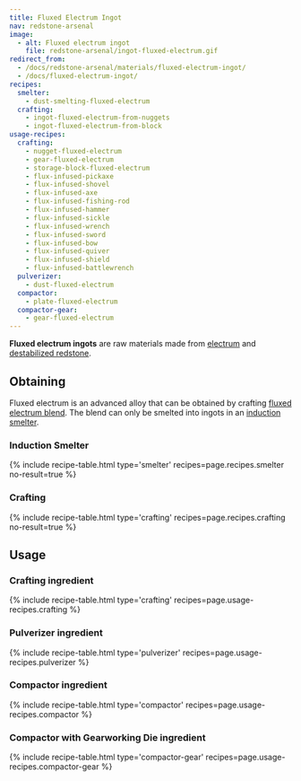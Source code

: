 ```yaml
---
title: Fluxed Electrum Ingot
nav: redstone-arsenal
image:
  - alt: Fluxed electrum ingot
    file: redstone-arsenal/ingot-fluxed-electrum.gif
redirect_from:
  - /docs/redstone-arsenal/materials/fluxed-electrum-ingot/
  - /docs/fluxed-electrum-ingot/
recipes:
  smelter:
    - dust-smelting-fluxed-electrum
  crafting:
    - ingot-fluxed-electrum-from-nuggets
    - ingot-fluxed-electrum-from-block
usage-recipes:
  crafting:
    - nugget-fluxed-electrum
    - gear-fluxed-electrum
    - storage-block-fluxed-electrum
    - flux-infused-pickaxe
    - flux-infused-shovel
    - flux-infused-axe
    - flux-infused-fishing-rod
    - flux-infused-hammer
    - flux-infused-sickle
    - flux-infused-wrench
    - flux-infused-sword
    - flux-infused-bow
    - flux-infused-quiver
    - flux-infused-shield
    - flux-infused-battlewrench
  pulverizer:
    - dust-fluxed-electrum
  compactor:
    - plate-fluxed-electrum
  compactor-gear:
    - gear-fluxed-electrum
---
```


**Fluxed electrum ingots** are raw materials made from
[electrum](/docs/electrum-ingot/) and [destabilized
redstone](/docs/destabilized-redstone/).


Obtaining
---------

Fluxed electrum is an advanced alloy that can be obtained by crafting [fluxed
electrum blend](/docs/fluxed-electrum-blend/). The blend can only be smelted
into ingots in an [induction smelter](/docs/induction-smelter/).

### Induction Smelter
{% include recipe-table.html type='smelter' recipes=page.recipes.smelter no-result=true %}

### Crafting
{% include recipe-table.html type='crafting' recipes=page.recipes.crafting no-result=true %}


Usage
-----

### Crafting ingredient
{% include recipe-table.html type='crafting' recipes=page.usage-recipes.crafting %}

### Pulverizer ingredient
{% include recipe-table.html type='pulverizer' recipes=page.usage-recipes.pulverizer %}

### Compactor ingredient
{% include recipe-table.html type='compactor' recipes=page.usage-recipes.compactor %}

### Compactor with Gearworking Die ingredient
{% include recipe-table.html type='compactor-gear' recipes=page.usage-recipes.compactor-gear %}
